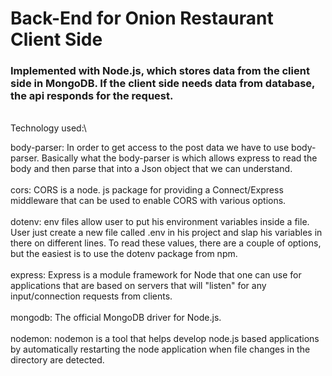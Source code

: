 # Back-End for Onion Restaurant Client Side

### Implemented with Node.js, which stores data from the client side in MongoDB. If the client side needs data from database, the api responds for the request.
\
Technology used:\

body-parser: In order to get access to the post data we have to use body-parser. Basically what the body-parser is which allows express to read the body and then parse that into a Json object that we can understand.\
\
cors: CORS is a node. js package for providing a Connect/Express middleware that can be used to enable CORS with various options.\
\
dotenv: env files allow user to put his environment variables inside a file. User just create a new file called .env in his project and slap his variables in there on different lines. To read these values, there are a couple of options, but the easiest is to use the dotenv package from npm.\
\
express: Express is a module framework for Node that one can use for applications that are based on servers that will "listen" for any input/connection requests from clients.\
\
mongodb: The official MongoDB driver for Node.js.\
\
nodemon: nodemon is a tool that helps develop node.js based applications by automatically restarting the node application when file changes in the directory are detected.
